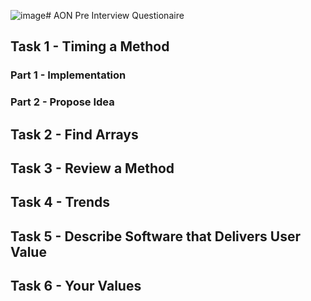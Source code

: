 ![image](https://github.com/user-attachments/assets/66fc17dc-7f4e-42bf-ab16-f987c9defc94)# AON Pre Interview Questionaire

## Task 1 - Timing a Method

### Part 1 - Implementation

### Part 2 - Propose Idea

## Task 2 - Find Arrays

## Task 3 - Review a Method

## Task 4 - Trends

## Task 5 - Describe Software that Delivers User Value

## Task 6 - Your Values

